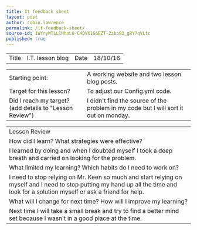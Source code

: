 ```yaml
---
title: It feedback sheet
layout: post
author: robin.lawrence
permalink: /it-feedback-sheet/
source-id: 1WYryWTLLlNhnLO-C4DVX1G6EZT-2zbo93_gRY7qVLtc
published: true
---
```

<table>
  <tr>
    <td>Title</td>
    <td>I.T. lesson blog</td>
    <td>Date</td>
    <td>18/10/16
</td>
  </tr>
</table>


<table>
  <tr>
    <td>Starting point:</td>
    <td>A working website and two lesson blog posts.</td>
  </tr>
  <tr>
    <td>Target for this lesson?</td>
    <td>To adjust our Config.yml code.</td>
  </tr>
  <tr>
    <td>Did I reach my target? 
(add details to "Lesson Review")</td>
    <td>I didn't find the source of the problem in my code but I will sort it out on monday.</td>
  </tr>
</table>


<table>
  <tr>
    <td>Lesson Review</td>
  </tr>
  <tr>
    <td>How did I learn? What strategies were effective? </td>
  </tr>
  <tr>
    <td>I learned by doing and when I doubted myself I took a deep breath and carried on looking for the problem.</td>
  </tr>
  <tr>
    <td>What limited my learning? Which habits do I need to work on? </td>
  </tr>
  <tr>
    <td>I need to stop relying on Mr. Keen so much and start relying on myself and I need to stop putting my hand up all the time and look for a solution myself or ask a friend for help.</td>
  </tr>
  <tr>
    <td>What will I change for next time? How will I improve my learning?</td>
  </tr>
  <tr>
    <td>Next time I will take a small break and try to find a better mind set because I wasn't in a good place at the time.</td>
  </tr>
</table>


